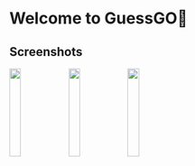 # Welcome to GuessGO👋


## Screenshots

<img src="https://i.imgur.com/wsNJBdw.jpeg" width=20%> <img src="https://i.imgur.com/Bmv5qYe.jpeg" width=20%> <img src="https://i.imgur.com/kwMJchM.jpeg" width=20%>

